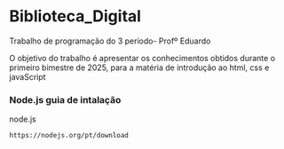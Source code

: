 # Biblioteca_Digital

Trabalho de programação do 3 período- Profº Eduardo 

O objetivo do trabalho é apresentar os conhecimentos obtidos durante o primeiro bimestre de 2025, para a matéria de introdução ao html, css e javaScript 

### Node.js guia de intalação

node.js
```
https://nodejs.org/pt/download
```